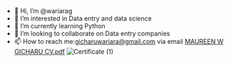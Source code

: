 - 👋 Hi, I’m @wariarag
- 👀 I’m interested in Data entry and data science
- 🌱 I’m currently learning Python
- 💞️ I’m looking to collaborate on Data entry companies
- 📫 How to reach me:gicharuwariara@gmail.com via email 
[MAUREEN W GICHARU CV.pdf](https://github.com/wariarag/wariarag/files/13808559/MAUREEN.W.GICHARU.CV.pdf)
  ![Certificate (1)](https://github.com/wariarag/wariarag/assets/155432784/a5a7bec4-7ea2-445c-9dd8-a537e4884056)


<!---
wariarag/wariarag is a ✨ special ✨ repository because its `README.md` (this file) appears on your GitHub profile.
You can click the Preview link to take a look at your changes.
--->
